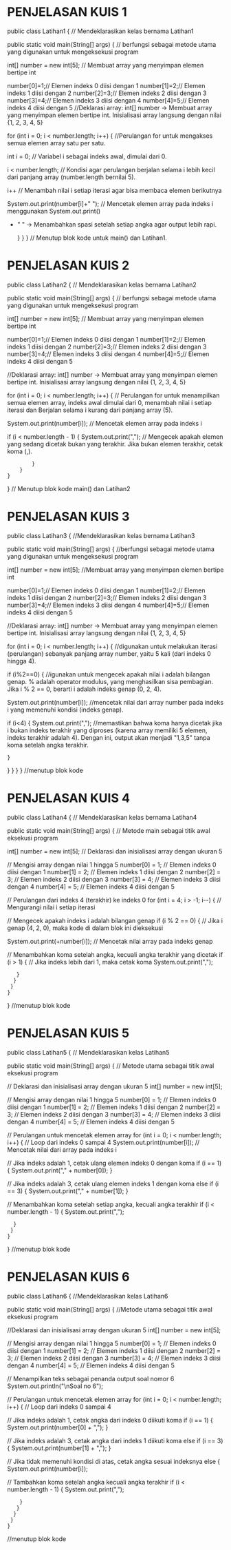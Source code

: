 # PENJELASAN KUIS 1

public class Latihan1 { 
// Mendeklarasikan kelas bernama Latihan1

public static void main(String[] args) { 
// berfungsi sebagai metode utama  yang digunakan untuk mengeksekusi program 
        
int[] number = new int[5]; 
// Membuat array yang menyimpan elemen bertipe int

number[0]=1;// Elemen indeks 0 diisi dengan 1
number[1]=2;// Elemen indeks 1 diisi dengan 2
number[2]=3;// Elemen indeks 2 diisi dengan 3
number[3]=4;// Elemen indeks 3 diisi dengan 4
number[4]=5;// Elemen indeks 4 diisi dengan 5
//Deklarasi array: int[] number → Membuat array yang menyimpan elemen bertipe int. 
Inisialisasi array langsung dengan nilai {1, 2, 3, 4, 5}
        
for (int i = 0; i < number.length; i++) { 
//Perulangan for untuk mengakses semua elemen array satu per satu.

int i = 0; 
// Variabel i sebagai indeks awal, dimulai dari 0.

i < number.length; 
// Kondisi agar perulangan berjalan selama i lebih kecil dari    panjang array (number.length bernilai 5).
        
i++ 
// Menambah nilai i setiap iterasi agar bisa membaca elemen berikutnya

System.out.print(number[i]+" "); 
// Mencetak elemen array pada indeks i menggunakan System.out.print()
+ " " → Menambahkan spasi setelah setiap angka agar output lebih rapi.

  }
 }
}
// Menutup blok kode untuk main() dan Latihan1.

# PENJELASAN KUIS 2

public class Latihan2 {
// Mendeklarasikan kelas bernama Latihan2

public static void main(String[] args) {
// berfungsi sebagai metode utama  yang digunakan untuk mengeksekusi program 

        
int[] number = new int[5];
// Membuat array yang menyimpan elemen bertipe int
    
number[0]=1;// Elemen indeks 0 diisi dengan 1
number[1]=2;// Elemen indeks 1 diisi dengan 2
number[2]=3;// Elemen indeks 2 diisi dengan 3
number[3]=4;// Elemen indeks 3 diisi dengan 4
number[4]=5;// Elemen indeks 4 diisi dengan 5

//Deklarasi array: int[] number → Membuat array yang menyimpan elemen bertipe int. Inisialisasi array langsung dengan nilai {1, 2, 3, 4, 5}
        
for (int i = 0; i < number.length; i++) {
// Perulangan for untuk menampilkan semua elemen array, indeks awal dimulai dari 0, menambah nilai i setiap iterasi dan Berjalan selama i kurang dari panjang array (5).

System.out.print(number[i]);
// Mencetak elemen array pada indeks i

if (i < number.length - 1) {
System.out.print(",");
// Mengecek apakah elemen yang sedang dicetak bukan yang terakhir.
Jika bukan elemen terakhir, cetak koma (,).


            }
        }
    }
}
// Menutup blok kode main() dan Latihan2

# PENJELASAN KUIS 3

public class Latihan3 {
//Mendeklarasikan kelas bernama Latihan3

public static void main(String[] args) {
//berfungsi sebagai metode utama  yang digunakan untuk mengeksekusi program 

int[] number = new int[5];
//Membuat array yang menyimpan elemen bertipe int
    
number[0]=1;// Elemen indeks 0 diisi dengan 1
number[1]=2;// Elemen indeks 1 diisi dengan 2
number[2]=3;// Elemen indeks 2 diisi dengan 3
number[3]=4;// Elemen indeks 3 diisi dengan 4
number[4]=5;// Elemen indeks 4 diisi dengan 5

//Deklarasi array: int[] number → Membuat array yang menyimpan elemen bertipe int. Inisialisasi array langsung dengan nilai {1, 2, 3, 4, 5}
      
for (int i = 0; i < number.length; i++) {
//digunakan untuk melakukan iterasi (perulangan) sebanyak panjang array number, yaitu 5 kali (dari indeks 0 hingga 4).

if (i%2==0) {
//igunakan untuk mengecek apakah nilai i adalah bilangan genap.
% adalah operator modulus, yang menghasilkan sisa pembagian. Jika i % 2 == 0, berarti i adalah indeks genap (0, 2, 4).

System.out.print(number[i]);
//mencetak nilai dari array number pada indeks i yang memenuhi kondisi (indeks genap).

if (i<4) {
System.out.print(",");
//memastikan bahwa koma hanya dicetak jika i bukan indeks terakhir yang diproses (karena array memiliki 5 elemen, indeks terakhir adalah 4). Dengan ini, output akan menjadi "1,3,5" tanpa koma setelah angka terakhir.

    }
   }
  }
 }
}
//menutup blok kode

# PENJELASAN KUIS 4

public class Latihan4 { 
// Mendeklarasikan kelas bernama Latihan4

public static void main(String[] args) { 
// Metode main sebagai titik awal eksekusi program

int[] number = new int[5]; 
// Deklarasi dan inisialisasi array dengan ukuran 5
        
        
// Mengisi array dengan nilai 1 hingga 5
number[0] = 1; // Elemen indeks 0 diisi dengan 1
number[1] = 2; // Elemen indeks 1 diisi dengan 2
number[2] = 3; // Elemen indeks 2 diisi dengan 3
number[3] = 4; // Elemen indeks 3 diisi dengan 4
number[4] = 5; // Elemen indeks 4 diisi dengan 5

// Perulangan dari indeks 4 (terakhir) ke indeks 0
for (int i = 4; i > -1; i--) { // Mengurangi nilai i setiap iterasi
            
// Mengecek apakah indeks i adalah bilangan genap
if (i % 2 == 0) { 
// Jika i genap (4, 2, 0), maka kode di dalam blok ini dieksekusi
                
System.out.print(+number[i]); 
// Mencetak nilai array pada indeks genap
                
// Menambahkan koma setelah angka, kecuali angka terakhir yang dicetak
if (i > 1) { 
// Jika indeks lebih dari 1, maka cetak koma
System.out.print(",");
        
       }
      }
     }
    }
   }
//menutup blok kode

# PENJELASAN KUIS 5

public class Latihan5 { 
// Mendeklarasikan kelas Latihan5

public static void main(String[] args) { 
// Metode utama sebagai titik awal eksekusi program
        
// Deklarasi dan inisialisasi array dengan ukuran 5
int[] number = new int[5]; 
        
// Mengisi array dengan nilai 1 hingga 5
number[0] = 1; // Elemen indeks 0 diisi dengan 1
number[1] = 2; // Elemen indeks 1 diisi dengan 2
number[2] = 3; // Elemen indeks 2 diisi dengan 3
number[3] = 4; // Elemen indeks 3 diisi dengan 4
number[4] = 5; // Elemen indeks 4 diisi dengan 5

// Perulangan untuk mencetak elemen array
for (int i = 0; i < number.length; i++) { // Loop dari indeks 0 sampai 4
System.out.print(number[i]); // Mencetak nilai dari array pada indeks i
            
// Jika indeks adalah 1, cetak ulang elemen indeks 0 dengan koma
if (i == 1) { 
System.out.print("," + number[0]); 
} 

// Jika indeks adalah 3, cetak ulang elemen indeks 1 dengan koma
else if (i == 3) { 
System.out.print("," + number[1]); 
}

// Menambahkan koma setelah setiap angka, kecuali angka terakhir
if (i < number.length - 1) { 
System.out.print(",");

      }
     }
    }
   }
//menutup blok kode

# PENJELASAN KUIS 6

public class Latihan6 { 
//Mendeklarasikan kelas Latihan6

public static void main(String[] args) { 
//Metode utama sebagai titik awal eksekusi program
        
//Deklarasi dan inisialisasi array dengan ukuran 5
int[] number = new int[5]; 
        
// Mengisi array dengan nilai 1 hingga 5
number[0] = 1; // Elemen indeks 0 diisi dengan 1
number[1] = 2; // Elemen indeks 1 diisi dengan 2
number[2] = 3; // Elemen indeks 2 diisi dengan 3
number[3] = 4; // Elemen indeks 3 diisi dengan 4
number[4] = 5; // Elemen indeks 4 diisi dengan 5

// Menampilkan teks sebagai penanda output soal nomor 6
System.out.println("\nSoal no 6"); 
        
// Perulangan untuk mencetak elemen array
for (int i = 0; i < number.length; i++) { // Loop dari indeks 0 sampai 4
            
// Jika indeks adalah 1, cetak angka dari indeks 0 diikuti koma
if (i == 1) { 
System.out.print(number[0] + ","); 
} 

// Jika indeks adalah 3, cetak angka dari indeks 1 diikuti koma
else if (i == 3) { 
System.out.print(number[1] + ",");
} 

// Jika tidak memenuhi kondisi di atas, cetak angka sesuai indeksnya
else { 
System.out.print(number[i]); 
                
// Tambahkan koma setelah angka kecuali angka terakhir
if (i < number.length - 1) { 
System.out.print(",");

        }
       }
      }
     }
    }
//menutup blok kode

                
